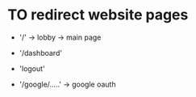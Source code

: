 # TO redirect website pages

+ '/' -> lobby -> main page
+ '/dashboard'
+ 'logout'

+ '/google/.....' -> google oauth